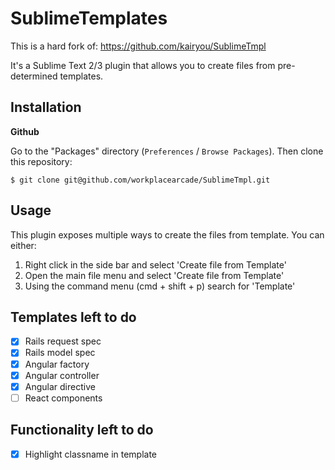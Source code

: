 SublimeTemplates
===========
This is a hard fork of: https://github.com/kairyou/SublimeTmpl

It's a Sublime Text 2/3 plugin that allows you to create files from pre-determined templates.

Installation
------------

**Github**

Go to the "Packages" directory (`Preferences` / `Browse Packages`). Then clone this repository:

    $ git clone git@github.com/workplacearcade/SublimeTmpl.git

Usage
-----

This plugin exposes multiple ways to create the files from template. You can either:

1. Right click in the side bar and select 'Create file from Template'
2. Open the main file menu and select 'Create file from Template'
3. Using the command menu (cmd + shift + p) search for 'Template'

Templates left to do
--------------------
- [x] Rails request spec
- [x] Rails model spec
- [x] Angular factory
- [x] Angular controller
- [x] Angular directive
- [ ] React components

Functionality left to do
------------------------
- [x] Highlight classname in template
